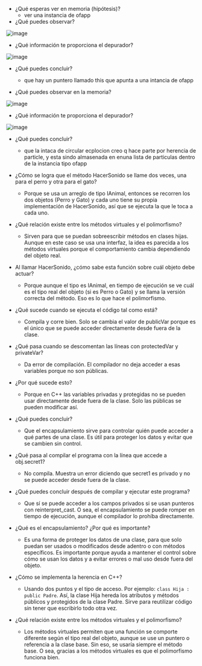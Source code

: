 + ¿Qué esperas ver en memoria (hipótesis)?
  + ver una instancia de ofapp
+  ¿Qué puedes observar?
  
![image](https://github.com/user-attachments/assets/bb245529-7c9d-443d-940f-79d61e8df7b8)
 
+  ¿Qué información te proporciona el depurador?

![image](https://github.com/user-attachments/assets/ca34118d-c445-4bcf-af24-26459a661cce)
 
+ ¿Qué puedes concluir?
  + que hay un puntero llamado this que apunta a una intancia de ofapp
 
+ ¿Qué puedes observar en la memoria?

![image](https://github.com/user-attachments/assets/68988df2-cc4b-40c2-805e-e34264e29f94)

+ ¿Qué información te proporciona el depurador?

![image](https://github.com/user-attachments/assets/b2cdbc9c-a445-4e0d-b52d-0e9eca227aad)

+ ¿Qué puedes concluir?
  +  que la intaca de circular ecplocion creo q hace parte por herencia de particle, y esta sindo almasenada en enuna lista de particulas dentro de la instancia tipo ofapp
    
+ ¿Cómo se logra que el método HacerSonido se llame dos veces, una para el perro y otra para el gato?
  + Porque se usa un arreglo de tipo IAnimal, entonces se recorren los dos objetos (Perro y Gato) y cada uno tiene su propia implementación de HacerSonido, así que se ejecuta la que le toca a cada uno.

+ ¿Qué relación existe entre los métodos virtuales y el polimorfismo?
  + Sirven para que se puedan sobreescribir métodos en clases hijas. Aunque en este caso se usa una interfaz, la idea es parecida a los métodos virtuales porque el comportamiento cambia dependiendo del objeto real.

+ Al llamar HacerSonido, ¿cómo sabe esta función sobre cuál objeto debe actuar?
  + Porque aunque el tipo es IAnimal, en tiempo de ejecución se ve cuál es el tipo real del objeto (si es Perro o Gato) y se llama la versión correcta del método. Eso es lo que hace el polimorfismo.

+ ¿Qué sucede cuando se ejecuta el código tal como está?
  + Compila y corre bien. Solo se cambia el valor de publicVar porque es el único que se puede acceder directamente desde fuera de la clase.

+ ¿Qué pasa cuando se descomentan las líneas con protectedVar y privateVar?
  + Da error de compilación. El compilador no deja acceder a esas variables porque no son públicas.

+ ¿Por qué sucede esto?
  + Porque en C++ las variables privadas y protegidas no se pueden usar directamente desde fuera de la clase. Solo las públicas se pueden modificar así.

+ ¿Qué puedes concluir?
  + Que el encapsulamiento sirve para controlar quién puede acceder a qué partes de una clase. Es útil para proteger los datos y evitar que se cambien sin control.

+ ¿Qué pasa al compilar el programa con la línea que accede a obj.secret1?
  + No compila. Muestra un error diciendo que secret1 es privado y no se puede acceder desde fuera de la clase.

+ ¿Qué puedes concluir después de compilar y ejecutar este programa?
  + Que sí se puede acceder a los campos privados si se usan punteros con reinterpret_cast. O sea, el encapsulamiento se puede romper en tiempo de ejecución, aunque el compilador lo prohíba directamente.

+ ¿Qué es el encapsulamiento? ¿Por qué es importante?
  + Es una forma de proteger los datos de una clase, para que solo puedan ser usados o modificados desde adentro o con métodos específicos. Es importante porque ayuda a mantener el control sobre cómo se usan los datos y a evitar errores o mal uso desde fuera del objeto.

+ ¿Cómo se implementa la herencia en C++?
  + Usando dos puntos y el tipo de acceso. Por ejemplo: `class Hija : public Padre`. Así, la clase Hija hereda los atributos y métodos públicos y protegidos de la clase Padre. Sirve para reutilizar código sin tener que escribirlo todo otra vez.


+ ¿Qué relación existe entre los métodos virtuales y el polimorfismo?
  + Los métodos virtuales permiten que una función se comporte diferente según el tipo real del objeto, aunque se use un puntero o referencia a la clase base. Sin eso, se usaría siempre el método base. O sea, gracias a los métodos virtuales es que el polimorfismo funciona bien.

